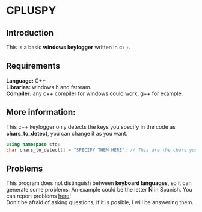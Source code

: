 # CPLUSPY
## Introduction
This is a basic **windows keylogger** written in c++.                         
## Requirements
**Language:** C++                                   
**Libraries:** windows.h and fstream.      
**Compiler:** any c++ compiler for windows could work, g++ for example.
## More information:
This c++ keylogger only detects the keys you specify in the code as **chars_to_detect**, you can change it as you want.
```c++
using namespace std;
char chars_to_detect[] = "SPECIFY THEM HERE"; // This are the chars you wanna detect
```
## Problems
This program does not distinguish between **keyboard languages**, so it can generate some problems.
An example could be the letter **Ñ** in Spanish.
You can report problems [here](https://github.com/Kik449/schat/issues)!                      
Don't be afraid of asking questions, if it is posible, I will be answering them.
